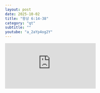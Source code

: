 ```yaml
---
layout: post
date: 2025-10-02
title: "왕상 6:14-38"
category: "qt"
subtitle: ""
youtube: "a_2aYp4og2Y"
---
```


<div class="youtube margin-large">
    <iframe src="https://www.youtube.com/embed/a_2aYp4og2Y" title="YouTube video player" frameborder="0" allow="accelerometer; autoplay; clipboard-write; encrypted-media; gyroscope; picture-in-picture; web-share" allowfullscreen></iframe>
</div>

